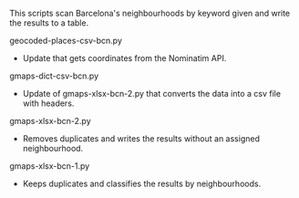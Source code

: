 This scripts scan Barcelona's neighbourhoods by keyword given and write the results to a table.

geocoded-places-csv-bcn.py
 - Update that gets coordinates from the Nominatim API.

gmaps-dict-csv-bcn.py
 - Update of gmaps-xlsx-bcn-2.py that converts the data into a csv file with headers.

gmaps-xlsx-bcn-2.py
 - Removes duplicates and writes the results without an assigned neighbourhood.

gmaps-xlsx-bcn-1.py
 - Keeps duplicates and classifies the results by neighbourhoods.
